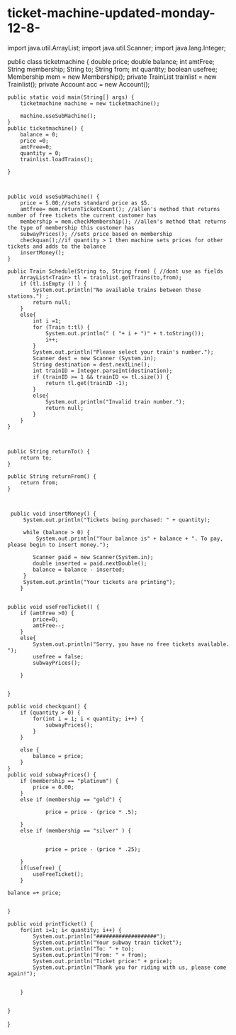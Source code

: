 ticket-machine-updated-monday-12-8-
===================================
import java.util.ArrayList;
import java.util.Scanner;
import java.lang.Integer;

public class ticketmachine {
	double price;
	double balance;
	int amtFree;
	String membership;
	String to;
	String from;
	int quantity;
	boolean usefree;
	Membership mem = new Membership();
	private TrainList trainlist = new Trainlist();
	private Account acc = new Account();
	
	
	public static void main(String[] args) {
		ticketmachine machine = new ticketmachine();
		
		machine.useSubMachine();
	}
	public ticketmachine() {
		balance = 0;
		price =0;
		amtFree=0;
		quantity = 0;
		trainlist.loadTrains();
		
	}
	
	
	
	public void useSubMachine() {
		price = 5.00;//sets standard price as $5.
		amtfree= mem.returnTicketCount(); //allen's method that returns number of free tickets the current customer has
		membership = mem.checkMembership(); //allen's method that returns the type of membership this customer has
		subwayPrices(); //sets price based on membership
		checkquan();//if quantity > 1 then machine sets prices for other tickets and adds to the balance
		insertMoney();
	}
	
	public Train Schedule(String to, String from) { //dont use as fields
		ArrayList<Train> tl = trainlist.getTrains(to,from);
		if (tl.isEmpty () ) {
			System.out.println("No available trains between those stations.") ;
			return null;
		}
		else{
			int i =1;
			for (Train t:tl) {
				System.out.println(" ( "+ i + ")" + t.toString());
				i++;
			}
			System.out.println("Please select your train's number.");
			Scanner dest = new Scanner (System.in);
			String destination = dest.nextLine();
			int trainID = Integer.parseInt(destination);
			if (trainID >= 1 && trainID <= tl.size()) {
				return tl.get(trainID -1);
			}
			else{
				System.out.println("Invalid train number.");
				return null;
			}
		}
	}
	
	
	
	public String returnTo() {
		return to;
	}
	
	public String returnFrom() {
		return from;
	}
	
	
	
	 public void insertMoney() {
		 System.out.println("Tickets being purchased: " + quantity);
	       
		 while (balance > 0) {
			 System.out.println("Your balance is" + balance + ". To pay, please begin to insert money.");
		 
	        Scanner paid = new Scanner(System.in);
	        double inserted = paid.nextDouble();
	        balance = balance - inserted;
		 }
		 System.out.println("Your tickets are printing");
	    }
	
	
	public void useFreeTicket() {
		if (amtFree >0) {
			price=0;
			amtFree--;
		}
		else{
			System.out.println("Sorry, you have no free tickets available. ");
			usefree = false;
			subwayPrices();
			
		}
				
		
	}
	
	public void checkquan() {
		if (quantity > 0) {
            for(int i = 1; i < quantity; i++) {
                subwayPrices();
            }
		}
         
        else {
            balance = price;
        }
	}
	public void subwayPrices() {
		if (membership == "platinum") {
            price = 0.00; 
        }
        else if (membership == "gold") {
            
                price = price - (price * .5);
            
        }
        else if (membership == "silver" ) {
          
            
                price = price - (price * .25);
            
        }
		if(usefree) {
			useFreeTicket();
		}
		
	balance =+ price;
		
        
    }
	
	public void printTicket() {
		for(int i=1; i< quantity; i++) {
			System.out.println("###################");
			System.out.println("Your subway train ticket");
			System.out.println("To: " + to);
			System.out.println("From: " + from);
			System.out.println("Ticket price:" + price);
			System.out.println("Thank you for riding with us, please come again!");
			
			
		}
		
		
	}
	

}
